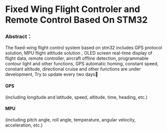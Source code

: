 <!--
 * @Author: Headmaster1615  e-mail:hm-218@qq.com
 * @Date: 2023-01-14 19:43:45
 * @LastEditors: error: git config user.name && git config user.email & please set dead value or install git
 * @LastEditTime: 2023-01-14 20:35:22
 * @FilePath: \Flight-Controler\README_EN.md
 * @Description: 
 * 
 * Copyright (c) 2023 by Headmaster1615, All Rights Reserved. 
-->
# Fixed Wing Flight Controler and Remote Control Based On STM32

### Abstract：
The fixed-wing flight control system based on stm32 includes GPS protocol solution, MPU flight attitude solution , OLED screen real-time display of flight data, remote controller, aircraft offline detection, programmable contour light and other functions, GPS automatic homing, constant speed, constant altitude, directional cruise and other functions are under development, Try to update every two days:muscle:

#### GPS
(including longitude and latitude, speed, altitude, time, heading, etc.)

#### MPU
(including pitch angle, roll angle, temperature, angular velocity, acceleration, etc.)

